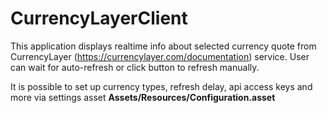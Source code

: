 # CurrencyLayerClient
This application displays realtime info about selected currency quote from CurrencyLayer (https://currencylayer.com/documentation) service.
User can wait for auto-refresh or click button to refresh manually.

It is possible to set up currency types, refresh delay, api access keys and more via settings asset **Assets/Resources/Configuration.asset**
